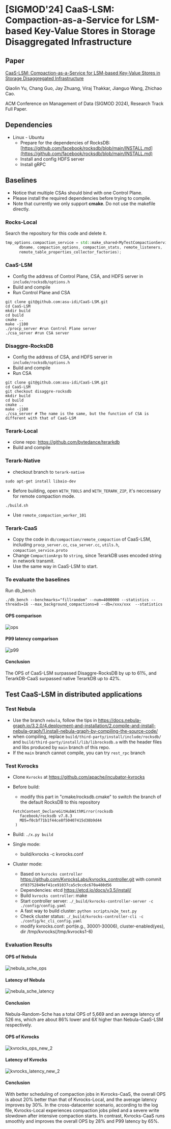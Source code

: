 # **[SIGMOD'24] CaaS-LSM: Compaction-as-a-Service for LSM-based Key-Value Stores in Storage Disaggregated Infrastructure**


## Paper
[CaaS-LSM: Compaction-as-a-Service for LSM-based Key-Value Stores in Storage Disaggregated Infrastructure](https://qiaolin-yu.github.io/pubs/V2mod124-yu.pdf)

Qiaolin Yu, Chang Guo, Jay Zhuang, Viraj Thakkar, Jianguo Wang, Zhichao Cao.

ACM Conference on Management of Data (SIGMOD 2024), Research Track Full Paper.

## **Dependencies**

- Linux - Ubuntu
    - Prepare for the dependencies of RocksDB: [https://github.com/facebook/rocksdb/blob/main/INSTALL.md](https://github.com/facebook/rocksdb/blob/main/INSTALL.md)
    - Install and config HDFS server
    - Install gRPC

## Baselines

- Notice that multiple CSAs should bind with one Control Plane.
- Please install the required dependencies before trying to compile.
- Note that currently we only support **cmake**. Do not use the makefile directly.


### **Rocks-Local**
Search the repository for this code and delete it.
```c++
tmp_options.compaction_service = std::make_shared<MyTestCompactionService>(
      dbname, compaction_options, compaction_stats, remote_listeners,
      remote_table_properties_collector_factories);
```


### **CaaS-LSM**

- Config the address of Control Plane, CSA, and HDFS server in `include/rocksdb/options.h`
- Build and compile
- Run Control Plane and CSA

```shell
git clone git@github.com:asu-idi/CaaS-LSM.git
cd CaaS-LSM
mkdir build
cd build
cmake ..
make -j100
./procp_server #run Control Plane server
./csa_server #run CSA server
```


### **Disaggre-RocksDB**
- Config the address of CSA, and HDFS server in `include/rocksdb/options.h`
- Build and compile
- Run CSA

```
git clone git@github.com:asu-idi/CaaS-LSM.git
cd CaaS-LSM
git checkout disaggre-rocksdb
mkdir build
cd build
cmake ..
make -j100
./csa_server # The name is the same, but the function of CSA is different with that of CaaS-LSM
```

### **Terark-Local**
- clone repo: https://github.com/bytedance/terarkdb
- Build and compile

### **Terark-Native**
- checkout branch to ```terark-native```
```
sudo apt-get install libaio-dev
```
- Before building, open ```WITH_TOOLS``` and ```WITH_TERARK_ZIP```, it's neccessary for remote compaction mode.
```
./build.sh
```
- Use ```remote_compaction_worker_101```

### **Terark-CaaS**
- Copy the code in ```db/compaction/remote_compaction``` of CaaS-LSM, including ```procp_server.cc```, ```csa_server.cc```, ```utils.h```, ```compaction_service.proto```
- Change ```CompactionArgs``` to ```string```, since TerarkDB uses encoded string in network transmit.
- Use the same way in CaaS-LSM to start.

### To evaluate the baselines
Run db_bench
```
./db_bench --benchmarks="fillrandom" --num=4000000 --statistics --threads=16 --max_background_compactions=8 --db=/xxx/xxx  --statistics
```
#### OPS comparison
![ops](https://github.com/asd1ej9h/CaaS-LSM/assets/113972303/88d00f46-e5a8-4fbc-88a0-6d4d79f5a867)

#### P99 latency comparison
![p99](https://github.com/asd1ej9h/CaaS-LSM/assets/113972303/394b4c10-476a-41c6-983e-6209236a869e)

#### Conclusion
The OPS of CaaS-LSM surpassed Disaggre-RocksDB by up to 61%, and TerarkDB-CaaS surpassed native TerarkDB up to 42%.

## Test CaaS-LSM in distributed applications

### Test Nebula
- Use the branch ```nebula```, follow the tips in https://docs.nebula-graph.io/3.2.0/4.deployment-and-installation/2.compile-and-install-nebula-graph/1.install-nebula-graph-by-compiling-the-source-code/ 
- when compiling, replace ```build/third-party/install/include/rocksdb/``` and ```build/third-party/install/lib/librocksdb.a``` with the header files and libs produced by ```main``` branch of this repo.
- If the `main` branch cannot compile, you can try `rest_rpc` branch

### Test Kvrocks
- Clone `Kvrocks` at https://github.com/apache/incubator-kvrocks
- Before build:
    - modify this part in "cmake/rocksdb.cmake" to switch the branch of the default RocksDB to this repository
     ```
     FetchContent_DeclareGitHubWithMirror(rocksdb
        facebook/rocksdb v7.8.3
        MD5=f0cbf71b1f44ce8f50407415d38b9d44
      )
     ```

- Build: ```./x.py build```
- Single mode:
    - build/kvrocks -c kvrocks.conf 
- Cluster mode:
    - Based on ```kvrocks controller``` https://github.com/KvrocksLabs/kvrocks_controller.git with commit ```df83752849ef41ce91037ca5c9cc6c670a480d56```
    - Dependencies: etcd https://etcd.io/docs/v3.5/install/
    - Build ```kvrocks controller```: make
    - Start controller server: ```./_build/kvrocks-controller-server -c ./config/config.yaml```
    - A fast way to build cluster: ```python scripts/e2e_test.py```
    - Check cluster status: ```./_build/kvrocks-controller-cli -c ./config/kc_cli_config.yaml```
    - modify kvrocks.conf: port(e.g., 30001-30006), cluster-enabled(yes), dir /tmp/kvrocks(/tmp/kvrocks1-6)

### Evaluation Results
#### OPS of Nebula

![nebula_sche_ops](https://github.com/asd1ej9h/CaaS-LSM/assets/113972303/6efd5434-ec76-4127-86cf-7eea1fad5d20)

#### Latency of Nebula
![nebula_sche_latency](https://github.com/asd1ej9h/CaaS-LSM/assets/113972303/d9cbfd85-996b-4af8-a1f6-7607fa9ccf8d)

#### Conclusion
Nebula-Random-Sche has a total OPS of 5,669 and an average latency of 526 ms, which are about 86% lower and 6$X$ higher than Nebula-CaaS-LSM respectively.


#### OPS of Kvrocks
![kvrocks_ops_new_2](https://github.com/asd1ej9h/CaaS-LSM/assets/113972303/ab1610c6-c720-4845-91fa-5a9aa10d0d6e)

#### Latency of Kvrocks
![kvrocks_latency_new_2](https://github.com/asd1ej9h/CaaS-LSM/assets/113972303/dfb30952-bbd8-43aa-b296-19621a83edae)

#### Conclusion
With better scheduling of compaction jobs in Kvrocks-CaaS, the overall OPS is about 20% better than that of Kvrocks-Local, and the average latency improves by 30%. In the cross-datacenter scenario, according to the log file, Kvrocks-Local experiences compaction jobs piled and a severe write slowdown after intensive compaction starts. In contrast, Kvrocks-CaaS runs smoothly and improves the overall OPS by 28% and P99 latency by 65%.
